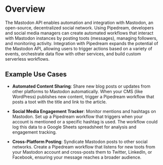 # Overview

The Mastodon API enables automation and integration with Mastodon, an open-source, decentralized social network. Using Pipedream, developers and social media managers can create automated workflows that interact with Mastodon instances by posting toots (messages), managing followers, and monitoring activity. Integration with Pipedream expands the potential of the Mastodon API, allowing users to trigger actions based on a variety of events, orchestrate data flow with other services, and build custom serverless workflows.

## Example Use Cases

- **Automated Content Sharing**: Share new blog posts or updates from other platforms to Mastodon automatically. When your CMS (like WordPress) publishes new content, trigger a Pipedream workflow that posts a toot with the title and link to the article.

- **Social Media Engagement Tracker**: Monitor mentions and hashtags on Mastodon. Set up a Pipedream workflow that triggers when your account is mentioned or a specific hashtag is used. The workflow could log this data to a Google Sheets spreadsheet for analysis and engagement tracking.

- **Cross-Platform Posting**: Syndicate Mastodon posts to other social networks. Create a Pipedream workflow that listens for new toots from your Mastodon account and cross-posts them to Twitter, LinkedIn, or Facebook, ensuring your message reaches a broader audience.

